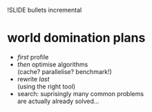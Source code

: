 !SLIDE bullets incremental

# world domination plans

* _first_ profile
* _then_ optimise algorithms<br />(cache? parallelise? benchmark!)
* rewrite _last_<br />(using the right tool)
* search: suprisingly many common problems<br />are actually already solved…
